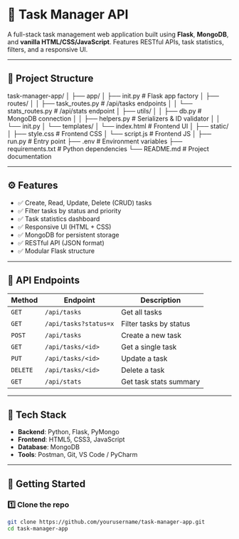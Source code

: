 # 🚀 Task Manager API

A full-stack task management web application built using **Flask**, **MongoDB**, and **vanilla HTML/CSS/JavaScript**. Features RESTful APIs, task statistics, filters, and a responsive UI.

---

## 📁 Project Structure

task-manager-app/
│
├── app/
│ ├── init.py # Flask app factory
│ ├── routes/
│ │ ├── task_routes.py # /api/tasks endpoints
│ │ └── stats_routes.py # /api/stats endpoint
│ ├── utils/
│ │ ├── db.py # MongoDB connection
│ │ ├── helpers.py # Serializers & ID validator
│ │ └── init.py
│ └── templates/
│ └── index.html # Frontend UI
│
├── static/
│ ├── style.css # Frontend CSS
│ └── script.js # Frontend JS
│
├── run.py # Entry point
├── .env # Environment variables
├── requirements.txt # Python dependencies
└── README.md # Project documentation

---

## ⚙️ Features

- ✅ Create, Read, Update, Delete (CRUD) tasks
- ✅ Filter tasks by status and priority
- ✅ Task statistics dashboard
- ✅ Responsive UI (HTML + CSS)
- ✅ MongoDB for persistent storage
- ✅ RESTful API (JSON format)
- ✅ Modular Flask structure

---

## 🧪 API Endpoints

| Method   | Endpoint               | Description             |
|----------|------------------------|-------------------------|
| `GET`    | `/api/tasks`           | Get all tasks           |
| `GET`    | `/api/tasks?status=x`  | Filter tasks by status  |
| `POST`   | `/api/tasks`           | Create a new task       |
| `GET`    | `/api/tasks/<id>`      | Get a single task       |
| `PUT`    | `/api/tasks/<id>`      | Update a task           |
| `DELETE` | `/api/tasks/<id>`      | Delete a task           |
| `GET`    | `/api/stats`           | Get task stats summary  |

---

## 🧰 Tech Stack

- **Backend**: Python, Flask, PyMongo
- **Frontend**: HTML5, CSS3, JavaScript
- **Database**: MongoDB
- **Tools**: Postman, Git, VS Code / PyCharm

---

## 🚀 Getting Started

### 1️⃣ Clone the repo

```bash
git clone https://github.com/yourusername/task-manager-app.git
cd task-manager-app

